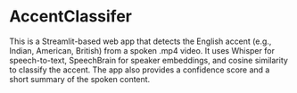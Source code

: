 # AccentClassifer
This is a Streamlit-based web app that detects the English accent (e.g., Indian, American, British) from a spoken .mp4 video. It uses Whisper for speech-to-text, SpeechBrain for speaker embeddings, and cosine similarity to classify the accent. The app also provides a confidence score and a short summary of the spoken content.
